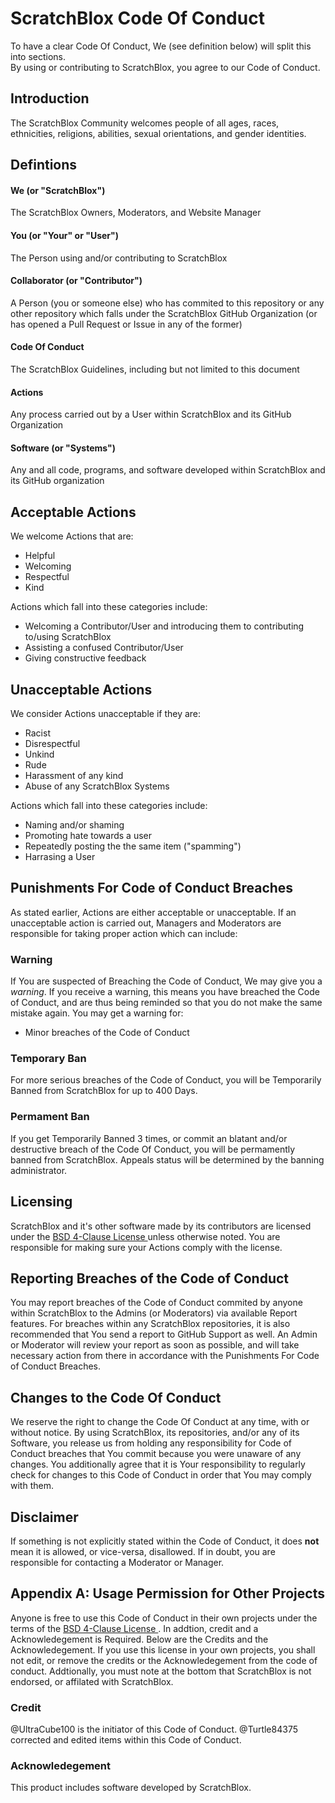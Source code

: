 # ScratchBlox Code Of Conduct
To have a clear Code Of Conduct, We (see definition below) will split this into sections. <br>By using or contributing to ScratchBlox, you agree to our Code of Conduct.


## Introduction
The ScratchBlox Community welcomes people of all ages, races, ethnicities, religions, abilities, sexual orientations, and gender identities.

## Defintions
#### We (or "ScratchBlox")
The ScratchBlox Owners, Moderators, and Website Manager
#### You (or "Your" or "User")
The Person using and/or contributing to ScratchBlox
#### Collaborator (or "Contributor")
A Person (you or someone else) who has commited to this repository or any other repository which falls under the ScratchBlox GitHub Organization (or has opened a Pull Request or Issue in any of the former)
#### Code Of Conduct
The ScratchBlox Guidelines, including but not limited to this document
#### Actions
Any process carried out by a User within ScratchBlox and its GitHub Organization
#### Software (or "Systems")
Any and all code, programs, and software developed within ScratchBlox and its GitHub organization

## Acceptable Actions
We welcome Actions that are:
- Helpful
- Welcoming
- Respectful
- Kind

Actions which fall into these categories include:
- Welcoming a Contributor/User and introducing them to contributing to/using ScratchBlox
- Assisting a confused Contributor/User
- Giving constructive feedback

## Unacceptable Actions
We consider Actions unacceptable if they are:
- Racist
- Disrespectful
- Unkind
- Rude
- Harassment of any kind
- Abuse of any ScratchBlox Systems

Actions which fall into these categories include:
- Naming and/or shaming
- Promoting hate towards a user
- Repeatedly posting the the same item ("spamming")
- Harrasing a User

## Punishments For Code of Conduct Breaches
As stated earlier, Actions are either acceptable or unacceptable. If an unacceptable action is carried out, Managers and
Moderators are responsible for taking proper action which can include:
### Warning
If You are suspected of Breaching the Code of Conduct, We may give you a _warning_. If you receive a warning, this means you have breached 
the Code of Conduct, and are thus being reminded so that you do not make the same mistake again. 
You may get a warning for:
- Minor breaches of the Code of Conduct
### Temporary Ban
For more serious breaches of the Code of Conduct, you will be Temporarily Banned from ScratchBlox for up to 400 Days.
### Permament Ban
If you get Temporarily Banned 3 times, or commit an blatant and/or destructive breach of the Code Of Conduct, you will be permamently banned from ScratchBlox. Appeals status will be determined by the banning administrator.

## Licensing
ScratchBlox and it's other software made by its contributors are licensed under the <a href = "https://github.com/scratchblox/scratchblox.github.io/blob/main/LICENSE"> BSD 4-Clause License </a> unless otherwise noted. You are responsible for making sure your Actions comply with the license.

## Reporting Breaches of the Code of Conduct
You may report breaches of the Code of Conduct commited by anyone within ScratchBlox to the Admins (or Moderators) via available Report features. For breaches within any ScratchBlox repositories, it is also recommended that You send a report to GitHub Support as well. An Admin or Moderator will review your report as soon as possible, and will take necessary action from there in accordance with the Punishments For Code of Conduct Breaches.

## Changes to the Code Of Conduct
We reserve the right to change the Code Of Conduct at any time, with or without notice. By using ScratchBlox, its repositories, and/or any of its Software, you release us from holding any responsibility for Code of Conduct breaches that You commit because you were unaware of any changes. You additionally agree that it is Your responsibility to regularly check for changes to this Code of Conduct in order that You may comply with them.
## Disclaimer
If something is not explicitly stated within the Code of Conduct, it does **not** mean it is allowed, or vice-versa, disallowed. If in doubt, you are responsible for contacting a Moderator or Manager.

## Appendix A: Usage Permission for Other Projects
Anyone is free to use this Code of Conduct in their own projects under the terms of the <a href = "https://github.com/scratchblox/scratchblox.github.io/blob/main/LICENSE"> BSD 4-Clause License </a>. In addtion, credit and a Acknowledegement is Required. Below are the Credits and the Acknowledegement. If you use this license in your own projects, you shall not edit, or remove the credits or the Acknowledegement from the code of conduct. Addtionally, you must note at the bottom that ScratchBlox is not endorsed, or affilated with ScratchBlox.

### Credit
@UltraCube100 is the initiator of this Code of Conduct. @Turtle84375 corrected and edited items within this Code of Conduct.
### Acknowledegement
This product includes software developed by ScratchBlox.
